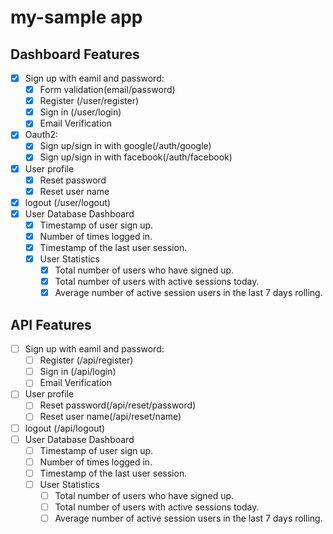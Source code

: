 # my-sample app

## Dashboard Features

- [x] Sign up with eamil and password:
  - [x] Form validation(email/password)
  - [x] Register (/user/register)
  - [x] Sign in (/user/login)
  - [x] Email Verification
- [x] Oauth2:
  - [x] Sign up/sign in with google(/auth/google)
  - [x] Sign up/sign in with facebook(/auth/facebook)
- [x] User profile
  - [x] Reset password
  - [x] Reset user name
- [x] logout (/user/logout)
- [x] User Database Dashboard
  - [x] Timestamp of user sign up.
  - [x] Number of times logged in.
  - [x] Timestamp of the last user session.
  - [x] User Statistics
    - [x] Total number of users who have signed up.
    - [x] Total number of users with active sessions today.
    - [x] Average number of active session users in the last 7 days rolling.

## API Features

- [ ] Sign up with eamil and password:
  - [ ] Register (/api/register)
  - [ ] Sign in (/api/login)
  - [ ] Email Verification
- [ ] User profile
  - [ ] Reset password(/api/reset/password)
  - [ ] Reset user name(/api/reset/name)
- [ ] logout (/api/logout)
- [ ] User Database Dashboard
  - [ ] Timestamp of user sign up.
  - [ ] Number of times logged in.
  - [ ] Timestamp of the last user session.
  - [ ] User Statistics
    - [ ] Total number of users who have signed up.
    - [ ] Total number of users with active sessions today.
    - [ ] Average number of active session users in the last 7 days rolling.
